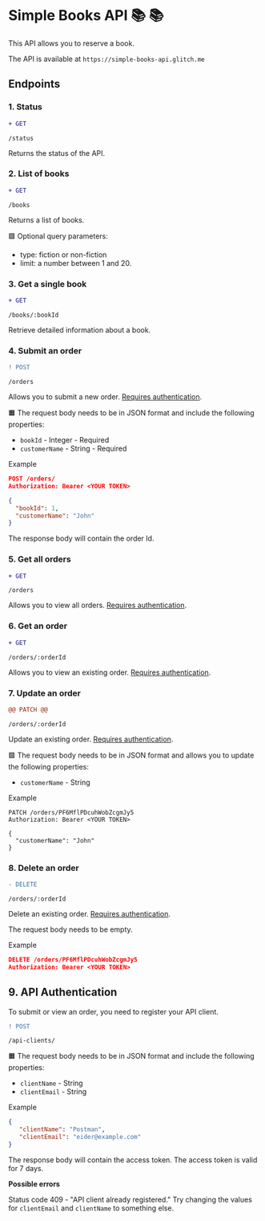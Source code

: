 # Simple Books API 📚 📚  #

This API allows you to reserve a book.

The API is available at `https://simple-books-api.glitch.me`

## Endpoints ##

### 1. Status ###

```diff
+ GET
```  

 `/status`

Returns the status of the API.

### 2. List of books ###

```diff
+ GET
``` 

`/books`

Returns a list of books.

🟩 Optional query parameters:

- type: fiction or non-fiction
- limit: a number between 1 and 20.


### 3. Get a single book ###

```diff
+ GET
``` 
`/books/:bookId`

Retrieve detailed information about a book.


### 4. Submit an order ###
```diff
! POST
``` 

 `/orders`

Allows you to submit a new order. [Requires authentication](https://github.com/EiderDiaz/introduction-to-postman-course/blob/main/simple-books-api.md#9-api-authentication).

🟧 The request body needs to be in JSON format and include the following properties:

 - `bookId` - Integer - Required
 - `customerName` - String - Required

Example
```json
POST /orders/
Authorization: Bearer <YOUR TOKEN>

{
  "bookId": 1,
  "customerName": "John"
}
```

The response body will contain the order Id.

### 5. Get all orders ###

```diff
+ GET
``` 

 `/orders`

Allows you to view all orders. [Requires authentication](https://github.com/EiderDiaz/introduction-to-postman-course/blob/main/simple-books-api.md#9-api-authentication).

### 6. Get an order ###

```diff
+ GET
``` 
`/orders/:orderId`

Allows you to view an existing order. [Requires authentication](https://github.com/EiderDiaz/introduction-to-postman-course/blob/main/simple-books-api.md#9-api-authentication).

### 7. Update an order ###

```diff
@@ PATCH @@
```

 `/orders/:orderId`

Update an existing order. [Requires authentication](https://github.com/EiderDiaz/introduction-to-postman-course/blob/main/simple-books-api.md#9-api-authentication).

🟪 The request body needs to be in JSON format and allows you to update the following properties:

 - `customerName` - String

 Example
```
PATCH /orders/PF6MflPDcuhWobZcgmJy5
Authorization: Bearer <YOUR TOKEN>

{
  "customerName": "John"
}
```

### 8. Delete an order ###

```diff
- DELETE
```

 `/orders/:orderId`

Delete an existing order. [Requires authentication](https://github.com/EiderDiaz/introduction-to-postman-course/blob/main/simple-books-api.md#9-api-authentication).

The request body needs to be empty.

 Example
```json
DELETE /orders/PF6MflPDcuhWobZcgmJy5
Authorization: Bearer <YOUR TOKEN>
```

## 9. API Authentication ##

To submit or view an order, you need to register your API client.

```diff
! POST
```

 `/api-clients/`

🟧 The request body needs to be in JSON format and include the following properties:

 - `clientName` - String
 - `clientEmail` - String

 Example

 ```json
 {
    "clientName": "Postman",
    "clientEmail": "eider@example.com"
}
 ```

The response body will contain the access token. The access token is valid for 7 days.

**Possible errors**

Status code 409 - "API client already registered." Try changing the values for `clientEmail` and `clientName` to something else.
